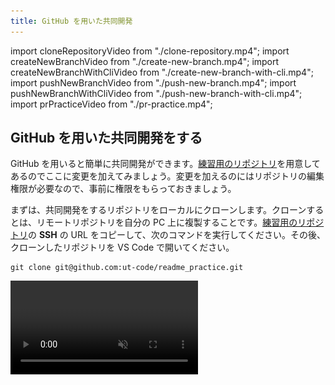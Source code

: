 ```yaml
---
title: GitHub を用いた共同開発
---
```


import cloneRepositoryVideo from "./clone-repository.mp4";
import createNewBranchVideo from "./create-new-branch.mp4";
import createNewBranchWithCliVideo from "./create-new-branch-with-cli.mp4";
import pushNewBranchVideo from "./push-new-branch.mp4";
import pushNewBranchWithCliVideo from "./push-new-branch-with-cli.mp4";
import prPracticeVideo from "./pr-practice.mp4";

## GitHub を用いた共同開発をする

GitHub を用いると簡単に共同開発ができます。[練習用のリポジトリ](https://github.com/ut-code/readme_practice)を用意してあるのでここに変更を加えてみましょう。変更を加えるのにはリポジトリの編集権限が必要なので、事前に権限をもらっておきましょう。

まずは、共同開発をするリポジトリをローカルにクローンします。クローンするとは、リモートリポジトリを自分の PC 上に複製することです。[練習用のリポジトリ](https://github.com/ut-code/readme_practice)の **SSH** の URL をコピーして、次のコマンドを実行してください。その後、クローンしたリポジトリを VS Code で開いてください。

```shell
git clone git@github.com:ut-code/readme_practice.git
```

<video src={cloneRepositoryVideo} muted autoPlay loop controls />

複数のメンバーが並行して変更を加えていくために、Git にはブランチという仕組みが備わっています。まず変更を加えたい時には、メインのブランチから自分の作業専用のブランチを作成します。

```mermaid
gitGraph
  commit id: "Add index.html"
  commit id: "Add service.html"
  commit id: "Add company.html"
  branch add-recruit-page
  commit id: "Add recruit.html"
  checkout main
  branch add-contact-page
  commit id: "Add contact.html"
```

そして、作業が終わったらメインのブランチに自分のブランチの変更を取り込みます。これによって、プロジェクトの本体に影響を与えずに同時並行で開発を進めることが出来ます。

```mermaid
gitGraph
  commit id: "Add index.html"
  commit id: "Add service.html"
  commit id: "Add company.html"
  branch add-recruit-page
  commit id: "Add recruit.html"
  checkout main
  branch add-contact-page
  commit id: "Add contact.html"
  checkout main
  merge add-recruit-page
```

まずは、メインのブランチから自分の作業専用のブランチを作成しましょう。
左下の `main` というボタンをクリックして、`Create new branch from...` を選択します。次に、分岐元のブランチを選択します。今回は `main` を選択します。最後に、新しいブランチの名前を入力します。新しいブランチ名には、変更の内容を端的に表す名前をつけてください。今回は `hello-自分のアカウント名` という名前にしてみましょう。左下の表示が新しいブランチ名に変わったことを確認してください。

<video src={createNewBranchVideo} muted autoPlay loop controls />

:::info `git switch` コマンド

ブランチの作成をコマンドラインから行うこともできます。

まずは、現在いるブランチを確認してみましょう。ターミナルで `git branch` コマンドを実行してください。

```shell
$ git branch
* main
```

ここで、`*` から始まっているのが、現在いるブランチです。`main` となっているはずです。

新しいブランチを作成して移動するには、`git switch` コマンドを使います。

```shell
git switch -c 新しいブランチ名
```

現在いるブランチを確認すると、`*` が移動しているはずです。

```shell
$ git branch
  main
* 新しいブランチ名
```

<video src={createNewBranchWithCliVideo} muted autoPlay loop controls />

:::

この状態で、ファイルに必要な変更を行います。練習用のリポジトリに自分だけの新しいファイルを作ってみましょう。今回は、`自分のアカウント名.txt` というファイルを作ってみましょう。ファイルの中身は何でも構いません。変更ができたらその都度、変更をステージし、コミットします。必要に応じて、コミットの履歴やコミットの差分を確認してください。

変更が終わったら、変更をリモートにも反映します。新しく作ったブランチをリモートリポジトリにプッシュします。

<video src={pushNewBranchVideo} muted autoPlay loop controls />

```mermaid
gitGraph
  commit id: "既存のコミット1"
  commit id: "既存のコミット2"
  branch "hello-自分のアカウント名"
  commit id: "新たな変更"
```

:::info

コマンドラインからプッシュするには、次のコマンドを実行します。

```shell
git push origin ブランチ名
```

<video src={pushNewBranchWithCliVideo} muted autoPlay loop controls />

:::

次に変更をメインのブランチに反映します。GitHub のプルリクエストという機能を使うことで簡単に変更をメインのブランチに取り込むことができます。

```mermaid
gitGraph
commit id: "既存のコミット 1"
commit id: "既存のコミット 2"
branch "hello-自分のアカウント名"
commit id: "新たな変更"
checkout main
merge "hello-自分のアカウント名"
```

GitHub を開き `Pull requests` を開いてください。

![Pull requests](./pull-requests-tab.png)

`New pull request` を押してください。

次のような画面が現れるので、

![Compare changes](./compare-changes.png)

`compare` と書いてある方のブランチを変更して、変更を加えたブランチを選択してください。

![Comparing changes](./comparing-changes.png)

`Create pull request` を押してください。

![Create pull request](./create-pull-request.png)

確認画面が出るので、コメントを書いて `Create pull request` を押してください。これで、プルリクエストを作成することができました。

![Merge pull request](./merge-pull-request.png)

メインのブランチと自分の加えた変更の差分は、`Files changed` タブから確認できます。変更が良さそうだったら、`Merge pull request` を押してください。これで、変更を反映できます。

![Delete branch](./delete-branch.png)

マージしたら、不要になったブランチは削除しておきましょう。

<video src={prPracticeVideo} muted controls />
